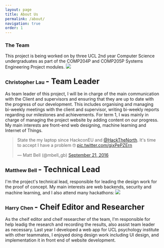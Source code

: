 ```yaml
---
layout: page
title: About Us
permalink: /about/
navigation: true
order: 1
---
```


<h3 class="section-header">The Team</h3>
This project is being worked on by three UCL 2nd year Computer Science undergraduates as part of the COMP204P and COMP205P Systems Engineering Project modules.

<img src="{{ site.baseurl }}/assets/img/chris.JPG" class="thumbnail">

<h3 class="section-header">Christopher Lau <span class="lead" style="font-size:25px;">- Team Leader</span></h3>
As team leader of this project, I will be in charge of the main communication with the Client and supervisors and ensuring that they are up to date with the progress of our development. This includes organising and managing bi-weekly meetings with the client and supervisor, writing bi-weekly reports regarding our milestones and achievements. For term 1, I was mainly in charge of managing the project website by adding content on our progress. My main interests are front-end web designing, machine learning and Internet of Things.


<blockquote class="twitter-tweet" data-lang="en"><p lang="en" dir="ltr">State the my laptop since HackconEU and <a href="https://twitter.com/HackTheNorth">@HackTheNorth</a>. It&#39;s time to accept I have a problem 🤓 <a href="https://t.co/gixPePZErn">pic.twitter.com/gixPePZErn</a></p>&mdash; Matt Bell (@mbell_gb) <a href="https://twitter.com/mbell_gb/status/778625977693925377">September 21, 2016</a></blockquote>
<script async src="https://platform.twitter.com/widgets.js" charset="utf-8"></script>
<h3 class="section-header">Matthew Bell <span class="lead" style="font-size:25px;">- Technical Lead</span></h3>
I'm the project's technical lead, responsible for leading the design work for the proof of concept. My main interests are web backends, security and machine learning, and I also attend many hackathons:

<img src="{{ site.baseurl }}/assets/img/harry1.jpg" class="thumbnail">

<h3 class="section-header">Harry Chen <span class="lead" style="font-size:25px;">- Cheif Editor and Researcher</span></h3>
As the cheif editor and cheif researcher of the team, I'm responsible for help leadig the research and recording the results, also assist team leader as necessary. Last year I developed a web app for UCL psychology institute with other teammates, I enjoyed doing design work including UI design, and implementation it in front end of website development.
